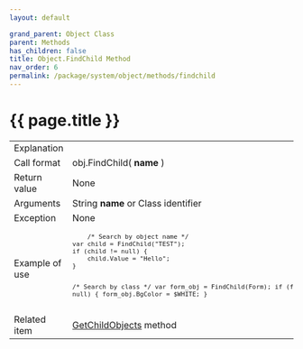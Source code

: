 ```yaml
---
layout: default

grand_parent: Object Class
parent: Methods
has_children: false
title: Object.FindChild Method
nav_order: 6
permalink: /package/system/object/methods/findchild
---
```

# {{ page.title }}


<table>
  <tr>
    <td>Explanation</td>
    <td colspan="2"></td>
  </tr>
  <tr>
    <td>Call format</td>
    <td colspan="2">obj.FindChild( <b>name</b> )</td>
  </tr>
  <tr>
    <td>Return value</td>
    <td colspan="2">None</td>
  </tr>  
  <tr>
    <td>Arguments</td>
    <td>String <b>name</b> or Class identifier</td>
    <td></td>
  </tr>
  <tr>
    <td>Exception</td>
    <td colspan="2">None</td>
  </tr>
  <tr>
    <td>Example of use</td>
    <td colspan="2"><code><pre>
    /* Search by object name */
var child = FindChild("TEST");
if (child != null) {
    child.Value = "Hello";
}
 
/* Search by class */
var form_obj = FindChild(Form);
if (form_obj != null) {
    form_obj.BgColor = $WHITE;
}
 </pre></code></td>
  </tr>
  <tr>
    <td>Related item</td>
    <td colspan="2"><a href="/package/system/object/methods/getchildobjects">GetChildObjects</a> method</td>
  </tr>
</table>



